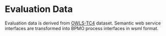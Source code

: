 # Evaluation Data

Evaluation data is derived from [OWLS-TC4](http://projects.semwebcentral.org/projects/owls-tc) dataset. Semantic web service interfaces are transformed into BPMO process interfaces in wsml format.
